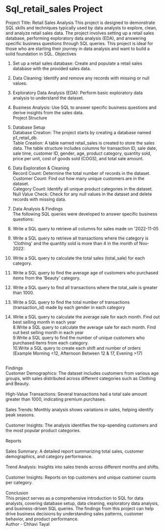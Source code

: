 # Sql_retail_sales Project
Project Title: Retail Sales Analysis
This project is designed to demonstrate SQL skills and techniques typically used by data analysts to explore, clean, and analyze retail sales data. The project involves setting up a retail sales database, performing exploratory data analysis (EDA), and answering specific business questions through SQL queries. This project is ideal for those who are starting their journey in data analysis and want to build a solid foundation in SQL.
Objectives <br>
1. Set up a retail sales database: Create and populate a retail sales database with the provided sales data.<br>
2. Data Cleaning: Identify and remove any records with missing or null values.<br>
3. Exploratory Data Analysis (EDA): Perform basic exploratory data analysis to understand the dataset.<br>
4. Business Analysis: Use SQL to answer specific business questions and derive insights from the sales data.<br>
Project Structure<br>
1. Database Setup <br>
Database Creation: The project starts by creating a database named p1_retail_db.<br>
Table Creation: A table named retail_sales is created to store the sales data. The table structure includes columns for transaction ID, sale date, sale time, customer ID, gender, age, product category, quantity sold, price per unit, cost of goods sold (COGS), and total sale amount. <br>
2. Data Exploration & Cleaning<br>
Record Count: Determine the total number of records in the dataset.<br>
Customer Count: Find out how many unique customers are in the dataset.<br>
Category Count: Identify all unique product categories in the dataset.<br>
Null Value Check: Check for any null values in the dataset and delete records with missing data.<br>
3. Data Analysis & Findings<br>
The following SQL queries were developed to answer specific business questions:<br>

1. Write a SQL query to retrieve all columns for sales made on '2022-11-05<br>
2. Write a SQL query to retrieve all transactions where the category is 'Clothing' and the quantity sold is more than 4 in the month of Nov-2022:<br>
3. Write a SQL query to calculate the total sales (total_sale) for each category. <br>
4. Write a SQL query to find the average age of customers who purchased items from the 'Beauty' category.<br>
5. Write a SQL query to find all transactions where the total_sale is greater than 1000.<br>
6. Write a SQL query to find the total number of transactions (transaction_id) made by each gender in each category <br>
7. Write a SQL query to calculate the average sale for each month. Find out best selling month in each year <br>
8.Write a SQL query to calculate the average sale for each month. Find out best selling month in each year <br>
9.Write a SQL query to find the number of unique customers who purchased items from each category. <br>
10.Write a SQL query to create each shift and number of orders (Example Morning <12, Afternoon Between 12 & 17, Evening >17) <br>

<br>Findings
<br>Customer Demographics: The dataset includes customers from various age groups, with sales distributed across different categories such as Clothing and Beauty. <br>
<br>High-Value Transactions: Several transactions had a total sale amount greater than 1000, indicating premium purchases.<br>
<br>Sales Trends: Monthly analysis shows variations in sales, helping identify peak seasons. <br>
<br>Customer Insights: The analysis identifies the top-spending customers and the most popular product categories.<br>
<br>Reports <br>
<br>Sales Summary: A detailed report summarizing total sales, customer demographics, and category performance. <br>
<br>Trend Analysis: Insights into sales trends across different months and shifts.<br>
<br>Customer Insights: Reports on top customers and unique customer counts per category.<br>
<br>Conclusion <br>
This project serves as a comprehensive introduction to SQL for data analysts, covering database setup, data cleaning, exploratory data analysis, and business-driven SQL queries. The findings from this project can help drive business decisions by understanding sales patterns, customer behavior, and product performance. <br>
Author - Chhavi Tayal <br>
